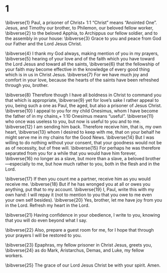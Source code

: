 # 1 
\bibverse{1} Paul, a prisoner of Christ+ 1:1 “Christ” means “Anointed One”. Jesus, and Timothy our brother, to Philemon, our beloved fellow worker, \bibverse{2} to the beloved Apphia, to Archippus our fellow soldier, and to the assembly in your house: \bibverse{3} Grace to you and peace from God our Father and the Lord Jesus Christ. 

\bibverse{4} I thank my God always, making mention of you in my prayers, \bibverse{5} hearing of your love and of the faith which you have toward the Lord Jesus and toward all the saints, \bibverse{6} that the fellowship of your faith may become effective in the knowledge of every good thing which is in us in Christ Jesus. \bibverse{7} For we have much joy and comfort in your love, because the hearts of the saints have been refreshed through you, brother. 

\bibverse{8} Therefore though I have all boldness in Christ to command you that which is appropriate, \bibverse{9} yet for love’s sake I rather appeal to you, being such a one as Paul, the aged, but also a prisoner of Jesus Christ. \bibverse{10} I appeal to you for my child Onesimus, whom I have become the father of in my chains,+ 1:10 Onesimus means “useful”. \bibverse{11} who once was useless to you, but now is useful to you and to me. \bibverse{12} I am sending him back. Therefore receive him, that is, my own heart, \bibverse{13} whom I desired to keep with me, that on your behalf he might serve me in my chains for the Good News. \bibverse{14} But I was willing to do nothing without your consent, that your goodness would not be as of necessity, but of free will. \bibverse{15} For perhaps he was therefore separated from you for a while that you would have him forever, \bibverse{16} no longer as a slave, but more than a slave, a beloved brother—especially to me, but how much rather to you, both in the flesh and in the Lord. 

\bibverse{17} If then you count me a partner, receive him as you would receive me. \bibverse{18} But if he has wronged you at all or owes you anything, put that to my account. \bibverse{19} I, Paul, write this with my own hand: I will repay it (not to mention to you that you owe to me even your own self besides). \bibverse{20} Yes, brother, let me have joy from you in the Lord. Refresh my heart in the Lord. 

\bibverse{21} Having confidence in your obedience, I write to you, knowing that you will do even beyond what I say. 

\bibverse{22} Also, prepare a guest room for me, for I hope that through your prayers I will be restored to you. 

\bibverse{23} Epaphras, my fellow prisoner in Christ Jesus, greets you, \bibverse{24} as do Mark, Aristarchus, Demas, and Luke, my fellow workers. 

\bibverse{25} The grace of our Lord Jesus Christ be with your spirit. Amen. 